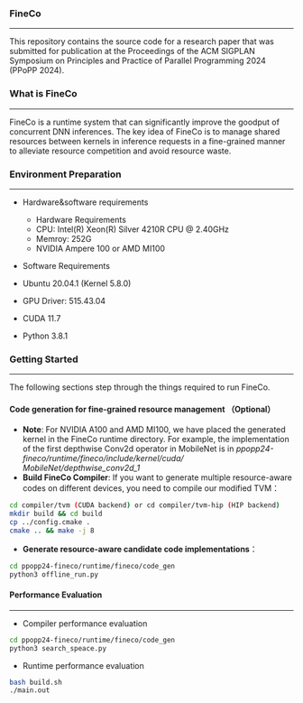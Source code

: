 ### FineCo
---
This repository contains the source code for a research paper that was submitted for publication at the Proceedings of the ACM SIGPLAN Symposium on Principles and Practice of Parallel Programming 2024 (PPoPP 2024).

### What is FineCo
---
FineCo is a runtime system that can significantly improve the goodput of concurrent DNN inferences. The key idea of FineCo is to manage shared resources between kernels in inference requests in a fine-grained manner to alleviate resource competition and avoid resource waste.

### Environment Preparation
---
- Hardware&software requirements
  - Hardware Requirements
  - CPU: Intel(R) Xeon(R) Silver 4210R CPU @ 2.40GHz
  - Memroy: 252G
  - NVIDIA Ampere 100 or AMD MI100

- Software Requirements
 - Ubuntu 20.04.1 (Kernel 5.8.0)
 - GPU Driver: 515.43.04
 - CUDA 11.7
 - Python 3.8.1

### Getting Started
---
The following sections step through the things required to run FineCo.
#### Code generation for fine-grained resource management （**Optional**）
- **Note**: For NVIDIA A100 and AMD MI100, we have placed the generated kernel in the FineCo runtime directory. For example, the implementation of the first depthwise Conv2d operator in MobileNet is in *ppopp24-fineco/runtime/fineco/include/kernel/cuda/ MobileNet/depthwise_conv2d_1*
- **Build FineCo Compiler**: If you want to generate multiple resource-aware codes on different devices, you need to compile our modified TVM：
````bash
cd compiler/tvm (CUDA backend) or cd compiler/tvm-hip (HIP backend)
mkdir build && cd build
cp ../config.cmake .
cmake .. && make -j 8
````
- **Generate resource-aware candidate code implementations**：
```bash
cd ppopp24-fineco/runtime/fineco/code_gen
python3 offline_run.py
```
#### Performance Evaluation
---
- Compiler performance evaluation
```bash
cd ppopp24-fineco/runtime/fineco/code_gen
python3 search_speace.py
```
- Runtime performance evaluation
```bash
bash build.sh
./main.out
```
